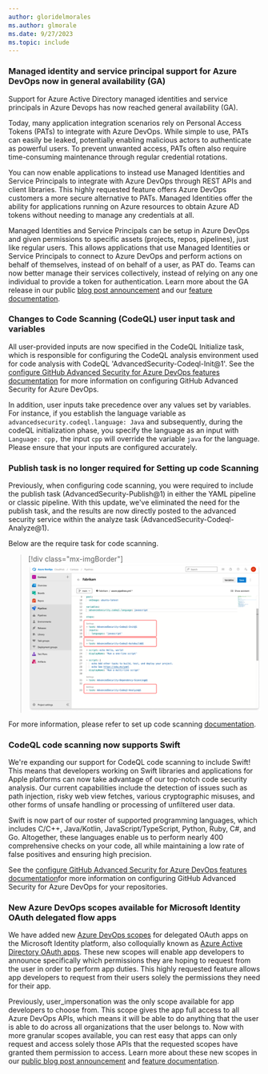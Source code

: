 ```yaml
---
author: gloridelmorales
ms.author: glmorale
ms.date: 9/27/2023
ms.topic: include
---
```



### Managed identity and service principal support for Azure DevOps now in general availability (GA)

Support for Azure Active Directory managed identities and service principals in Azure Devops has now reached general availability (GA). 

Today, many application integration scenarios rely on Personal Access Tokens (PATs) to integrate with Azure DevOps. While simple to use, PATs can easily be leaked, potentially enabling malicious actors to authenticate as powerful users. To prevent unwanted access, PATs often also require time-consuming maintenance through regular credential rotations.

You can now enable applications to instead use Managed Identities and Service Principals to integrate with Azure DevOps through REST APIs and client libraries. This highly requested feature offers Azure DevOps customers a more secure alternative to PATs. Managed Identities offer the ability for applications running on Azure resources to obtain Azure AD tokens without needing to manage any credentials at all.

Managed Identities and Service Principals can be setup in Azure DevOps and given permissions to specific assets (projects, repos, pipelines), just like regular users. This allows applications that use Managed Identities or Service Principals to connect to Azure DevOps and perform actions on behalf of themselves, instead of on behalf of a user, as PAT do. Teams can now better manage their services collectively, instead of relying on any one individual to provide a token for authentication. Learn more about the GA release in our public [blog post announcement](https://devblogs.microsoft.com/devops/?p=67669) and our [feature documentation](/azure/devops/integrate/get-started/authentication/service-principal-managed-identity?view=azure-devops).
### Changes to Code Scanning (CodeQL) user input task and variables

All user-provided inputs are now specified in the CodeQL Initialize task, which is responsible for configuring the CodeQL analysis environment used for code analysis with CodeQL 'AdvancedSecurity-Codeql-Init@1'. See the [configure GitHub Advanced Security for Azure DevOps features documentation](/azure/devops/repos/security/configure-github-advanced-security-features?view=azure-devops&tabs=yaml) for more information on configuring GitHub Advanced Security for Azure DevOps. 

In addition, user inputs take precedence over any values set by variables. For instance, if you establish the language variable as `advancedsecurity.codeql.language: Java` and subsequently, during the codeQL initialization phase, you specify the language as an input with `Language: cpp,` the input `cpp` will override the variable `java` for the language. Please ensure that your inputs are configured accurately.


### Publish task is no longer required for Setting up code Scanning

Previously, when configuring code scanning, you were required to include the publish task (AdvancedSecurity-Publish@1) in either the YAML pipeline or classic pipeline. With this update, we've eliminated the need for the publish task, and the results are now directly posted to the advanced security service within the analyze task (AdvancedSecurity-Codeql-Analyze@1).

Below are the require task for code scanning. 

> [!div class="mx-imgBorder"]
> ![Screenshot of required code scanning tasks.](../../media/228-general-01.png "Screenshot of required code scanning tasks")


For more information, please refer to set up code scanning [documentation](/azure/devops/repos/security/configure-github-advanced-security-features?view=azure-devops&tabs=yaml#set-up-code-scanning).

### CodeQL code scanning now supports Swift

We're expanding our support for CodeQL code scanning to include Swift! This means that developers working on Swift libraries and applications for Apple platforms can now take advantage of our top-notch code security analysis. Our current capabilities include the detection of issues such as path injection, risky web view fetches, various cryptographic misuses, and other forms of unsafe handling or processing of unfiltered user data.

Swift is now part of our roster of supported programming languages, which includes C/C++, Java/Kotlin, JavaScript/TypeScript, Python, Ruby, C#, and Go. Altogether, these languages enable us to perform nearly 400 comprehensive checks on your code, all while maintaining a low rate of false positives and ensuring high precision.

See the [configure GitHub Advanced Security for Azure DevOps features documentation](/azure/devops/repos/security/configure-github-advanced-security-features?view=azure-devops&tabs=yaml)for more information on configuring GitHub Advanced Security for Azure DevOps for your repositories.

### New Azure DevOps scopes available for Microsoft Identity OAuth delegated flow apps 

We have added new [Azure DevOps scopes](/azure/devops/integrate/get-started/authentication/oauth?view=azure-devops#scopes) for delegated OAuth apps on the Microsoft Identity platform, also colloquially known as [Azure Active Directory OAuth apps](/azure/devops/integrate/get-started/authentication/oauth#azure-ad-oauth). These new scopes will enable app developers to announce specifically which permissions they are hoping to request from the user in order to perform app duties. This highly requested feature allows app developers to request from their users solely the permissions they need for their app.  

Previously, user_impersonation was the only scope available for app developers to choose from. This scope gives the app full access to all Azure DevOps APIs, which means it will be able to do anything that the user is able to do across all organizations that the user belongs to.
Now with more granular scopes available, you can rest easy that apps can only request and access solely those APIs that the requested scopes have granted them permission to access. Learn more about these new scopes in our [public blog post announcement](https://devblogs.microsoft.com/devops/?p=67699) and [feature documentation](/azure/devops/integrate/get-started/authentication/oauth?view=azure-devops).